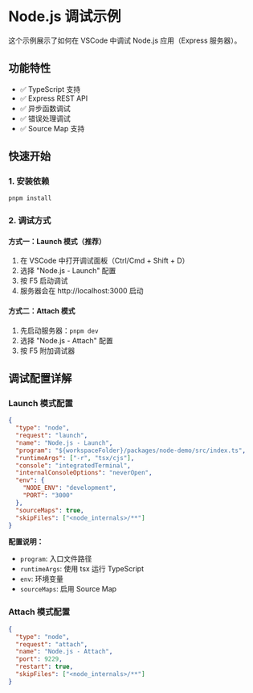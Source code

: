 # Node.js 调试示例

这个示例展示了如何在 VSCode 中调试 Node.js 应用（Express 服务器）。

## 功能特性

- ✅ TypeScript 支持
- ✅ Express REST API
- ✅ 异步函数调试
- ✅ 错误处理调试
- ✅ Source Map 支持

## 快速开始

### 1. 安装依赖

```bash
pnpm install
```

### 2. 调试方式

#### 方式一：Launch 模式（推荐）

1. 在 VSCode 中打开调试面板（Ctrl/Cmd + Shift + D）
2. 选择 "Node.js - Launch" 配置
3. 按 F5 启动调试
4. 服务器会在 http://localhost:3000 启动

#### 方式二：Attach 模式

1. 先启动服务器：`pnpm dev`
2. 选择 "Node.js - Attach" 配置
3. 按 F5 附加调试器

## 调试配置详解

### Launch 模式配置

```json
{
  "type": "node",
  "request": "launch",
  "name": "Node.js - Launch",
  "program": "${workspaceFolder}/packages/node-demo/src/index.ts",
  "runtimeArgs": ["-r", "tsx/cjs"],
  "console": "integratedTerminal",
  "internalConsoleOptions": "neverOpen",
  "env": {
    "NODE_ENV": "development",
    "PORT": "3000"
  },
  "sourceMaps": true,
  "skipFiles": ["<node_internals>/**"]
}
```

**配置说明：**
- `program`: 入口文件路径
- `runtimeArgs`: 使用 tsx 运行 TypeScript
- `env`: 环境变量
- `sourceMaps`: 启用 Source Map

### Attach 模式配置

```json
{
  "type": "node",
  "request": "attach",
  "name": "Node.js - Attach",
  "port": 9229,
  "restart": true,
  "skipFiles": ["<node_internals>/**"]
}
```
